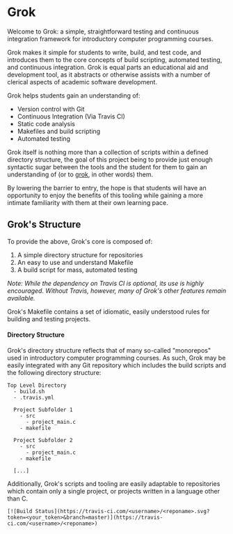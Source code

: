 # Grok

Welcome to Grok: a simple, straightforward testing and continuous integration framework for introductory computer programming courses.

Grok makes it simple for students to write, build, and test code, and introduces them to the core concepts of build scripting, automated testing, and continuous integration. Grok is equal parts an educational aid and development tool, as it abstracts or otherwise assists with a number of clerical aspects of academic software development.

Grok helps students gain an understanding of:
- Version control with Git
- Continuous Integration (Via Travis CI)
- Static code analysis
- Makefiles and build scripting
- Automated testing

Grok itself is nothing more than a collection of scripts within a defined directory structure, the goal of this project being to provide just enough syntactic sugar between the tools and the student for them to gain an understanding of (or to [grok](https://www.merriam-webster.com/dictionary/grok), in other words) them.

By lowering the barrier to entry, the hope is that students will have an opportunity to enjoy the benefits of this tooling while gaining a more intimate familiarity with them at their own learning pace.


## Grok's Structure

To provide the above, Grok's core is composed of:
1. A simple directory structure for repositories
2. An easy to use and understand Makefile
3. A build script for mass, automated testing


_Note: While the dependency on Travis CI is optional, its use is highly encouraged. Without Travis, however, many of Grok's other features remain available._

Grok's Makefile contains a set of idiomatic, easily understood rules for building and testing projects.


#### Directory Structure

Grok's directory structure reflects that of many so-called "monorepos" used in introductory computer programming courses. As such, Grok may be easily integrated with any Git repository which includes the build scripts and the following directory structure:

```
Top Level Directory
  - build.sh
  - .travis.yml

  Project Subfolder 1
    - src
      - project_main.c
    - makefile

  Project Subfolder 2
    - src
      - project_main.c
    - makefile

  [...]
```

Additionally, Grok's scripts and tooling are easily adaptable to repositories which contain only a single project, or projects written in a language other than C.

```
[![Build Status](https://travis-ci.com/<username>/<reponame>.svg?token=<your_token>&branch=master)](https://travis-ci.com/<username>/<reponame>)
```
